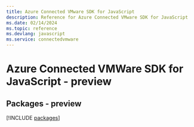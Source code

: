 ```yaml
---
title: Azure Connected VMware SDK for JavaScript
description: Reference for Azure Connected VMware SDK for JavaScript
ms.date: 02/14/2024
ms.topic: reference
ms.devlang: javascript
ms.service: connectedvmware
---
```

# Azure Connected VMWare SDK for JavaScript - preview
## Packages - preview
[!INCLUDE [packages](connected-vmware-index.md)]